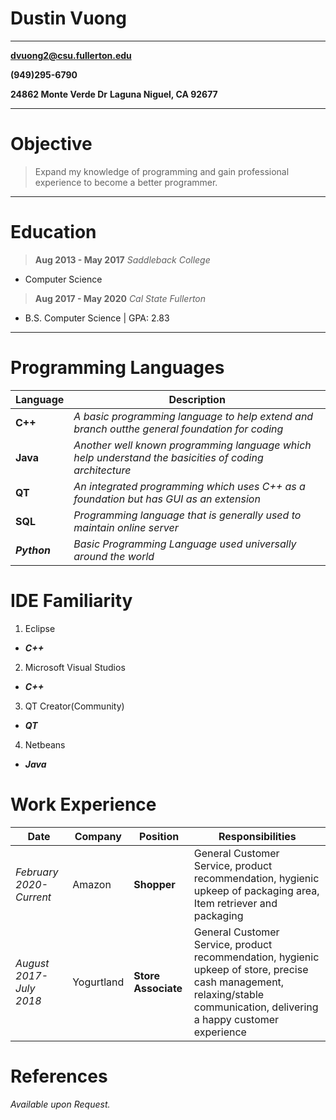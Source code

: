 Dustin Vuong
================

-----------------------------
**dvuong2@csu.fullerton.edu**

**(949)295-6790**

**24862 Monte Verde Dr**
**Laguna Niguel, CA 92677**    

----

Objective
=========
>Expand my knowledge of programming and gain professional experience
>to become a better programmer.

----

Education
=========

>**Aug 2013 - May 2017** 	     *Saddleback College*
+   Computer Science

>**Aug 2017 - May 2020**      *Cal State Fullerton*  
+   B.S. Computer Science | GPA: 2.83
----

Programming Languages
=====================

Language | Description
|--------|---
**C++**             |*A basic programming language to help extend and branch outthe general foundation for coding*
**Java**            |*Another well known programming language which help understand the basicities of coding architecture*
**QT**              |*An integrated programming which uses C++ as a foundation but has GUI as an extension*
**SQL**             |*Programming language that is generally used to maintain online server*
***Python***        |*Basic Programming Language used universally around the world*

IDE Familiarity 
===============

1. Eclipse
 + ***C++***
2. Microsoft Visual Studios
 + ***C++*** 
3. QT Creator(Community)
 + ***QT***
4. Netbeans
 + ***Java***

Work Experience
===============

Date | Company | Position| Responsibilities
|----|-----|---------|---
*February 2020-Current*|Amazon |**Shopper**| General Customer Service, product recommendation, hygienic upkeep of packaging area, Item retriever and packaging
*August 2017-July 2018*|Yogurtland |**Store Associate**| General Customer Service, product recommendation, hygienic upkeep of store, precise cash management, relaxing/stable communication, delivering a happy customer experience


References
==========
*Available upon Request.*
